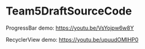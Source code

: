 # Team5DraftSourceCode

ProgressBar demo:
https://youtu.be/VsYojpw6w8Y

RecyclerView demo:
https://youtu.be/upuudOMIHP0
